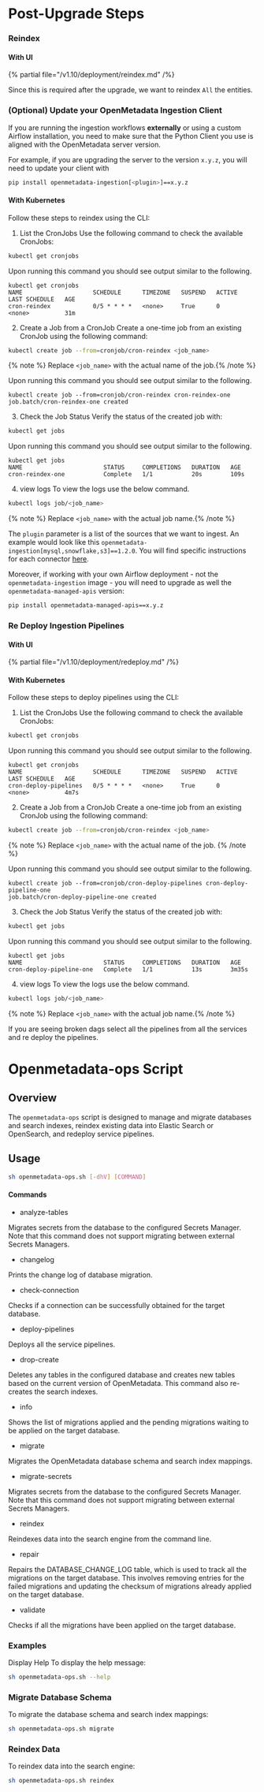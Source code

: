 # Post-Upgrade Steps

### Reindex

#### With UI

{% partial file="/v1.10/deployment/reindex.md" /%}

Since this is required after the upgrade, we want to reindex `All` the entities.

### (Optional) Update your OpenMetadata Ingestion Client

If you are running the ingestion workflows **externally** or using a custom Airflow installation, you need to make sure that the Python Client you use is aligned
with the OpenMetadata server version.

For example, if you are upgrading the server to the version `x.y.z`, you will need to update your client with

```bash
pip install openmetadata-ingestion[<plugin>]==x.y.z
```

#### With Kubernetes
Follow these steps to reindex using the CLI:

1.	List the CronJobs
Use the following command to check the available CronJobs:
```bash
kubectl get cronjobs
```
Upon running this command you should see output similar to the following.
```CommandLine
kubectl get cronjobs
NAME                    SCHEDULE      TIMEZONE   SUSPEND   ACTIVE   LAST SCHEDULE   AGE
cron-reindex            0/5 * * * *   <none>     True      0        <none>          31m
```

2.	Create a Job from a CronJob
Create a one-time job from an existing CronJob using the following command:
```bash
kubectl create job --from=cronjob/cron-reindex <job_name>
```
{% note %} Replace `<job_name>` with the actual name of the job.{% /note %}

Upon running this command you should see output similar to the following.
```CommandLine
kubectl create job --from=cronjob/cron-reindex cron-reindex-one
job.batch/cron-reindex-one created
```
3.	Check the Job Status
Verify the status of the created job with:
```bash
kubectl get jobs
```
Upon running this command you should see output similar to the following.
```CommandLine
kubectl get jobs
NAME                       STATUS     COMPLETIONS   DURATION   AGE
cron-reindex-one           Complete   1/1           20s        109s
```
4. view logs 
To view the logs use the below command.
```bash
kubectl logs job/<job_name>
```
{% note %} Replace `<job_name>` with the actual job name.{% /note %}


The `plugin` parameter is a list of the sources that we want to ingest. An example would look like this `openmetadata-ingestion[mysql,snowflake,s3]==1.2.0`.
You will find specific instructions for each connector [here](/connectors).

Moreover, if working with your own Airflow deployment - not the `openmetadata-ingestion` image - you will need to upgrade
as well the `openmetadata-managed-apis` version:

```bash
pip install openmetadata-managed-apis==x.y.z
```

### Re Deploy Ingestion Pipelines

#### With UI

{% partial file="/v1.10/deployment/redeploy.md" /%}

#### With Kubernetes

Follow these steps to deploy pipelines using the CLI:
1.	List the CronJobs
Use the following command to check the available CronJobs:
```bash
kubectl get cronjobs
```
Upon running this command you should see output similar to the following.
```commandline
kubectl get cronjobs
NAME                    SCHEDULE      TIMEZONE   SUSPEND   ACTIVE   LAST SCHEDULE   AGE
cron-deploy-pipelines   0/5 * * * *   <none>     True      0        <none>          4m7s
```
2.	Create a Job from a CronJob
Create a one-time job from an existing CronJob using the following command:
```bash
kubectl create job --from=cronjob/cron-reindex <job_name>
```
{% note %} 
Replace `<job_name>` with the actual name of the job.
{% /note %}

Upon running this command you should see output similar to the following.
```commandline
kubectl create job --from=cronjob/cron-deploy-pipelines cron-deploy-pipeline-one
job.batch/cron-deploy-pipeline-one created
```
3.	Check the Job Status
Verify the status of the created job with:
```bash
kubectl get jobs
```
Upon running this command you should see output similar to the following.
```CommandLine
kubectl get jobs
NAME                       STATUS     COMPLETIONS   DURATION   AGE
cron-deploy-pipeline-one   Complete   1/1           13s        3m35s
```
4. view logs 
To view the logs use the below command.
```bash
kubectl logs job/<job_name>
```
{% note %} Replace `<job_name>` with the actual job name.{% /note %}

If you are seeing broken dags select all the pipelines from all the services and re deploy the pipelines.

# Openmetadata-ops Script

## Overview

The `openmetadata-ops` script is designed to manage and migrate databases and search indexes, reindex existing data into Elastic Search or OpenSearch, and redeploy service pipelines.

## Usage

``` bash
sh openmetadata-ops.sh [-dhV] [COMMAND]
```

#### Commands
* analyze-tables 

Migrates secrets from the database to the configured Secrets Manager. Note that this command does not support migrating between external Secrets Managers.

* changelog

Prints the change log of database migration.

* check-connection

Checks if a connection can be successfully obtained for the target database.

* deploy-pipelines

Deploys all the service pipelines.

* drop-create

Deletes any tables in the configured database and creates new tables based on the current version of OpenMetadata. This command also re-creates the search indexes.

* info

Shows the list of migrations applied and the pending migrations waiting to be applied on the target database.

* migrate

Migrates the OpenMetadata database schema and search index mappings.

* migrate-secrets

Migrates secrets from the database to the configured Secrets Manager. Note that this command does not support migrating between external Secrets Managers.

* reindex

Reindexes data into the search engine from the command line.

* repair

Repairs the DATABASE_CHANGE_LOG table, which is used to track all the migrations on the target database. This involves removing entries for the failed migrations and updating the checksum of migrations already applied on the target database.

* validate

Checks if all the migrations have been applied on the target database.

### Examples

Display Help To display the help message:

```bash
sh openmetadata-ops.sh --help
```

### Migrate Database Schema

To migrate the database schema and search index mappings:
```bash
sh openmetadata-ops.sh migrate
```

### Reindex Data

To reindex data into the search engine:
```bash
sh openmetadata-ops.sh reindex
```
